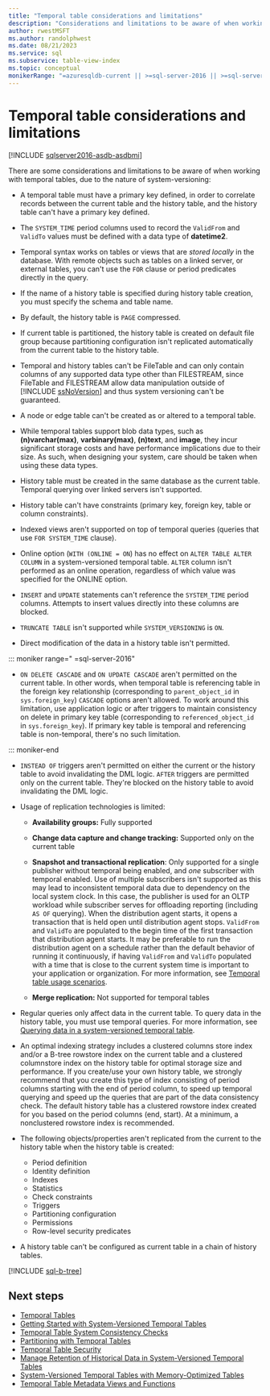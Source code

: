 ```yaml
---
title: "Temporal table considerations and limitations"
description: "Considerations and limitations to be aware of when working with temporal tables."
author: rwestMSFT
ms.author: randolphwest
ms.date: 08/21/2023
ms.service: sql
ms.subservice: table-view-index
ms.topic: conceptual
monikerRange: "=azuresqldb-current || >=sql-server-2016 || >=sql-server-linux-2017 || =azuresqldb-mi-current"
---
```

# Temporal table considerations and limitations

[!INCLUDE [sqlserver2016-asdb-asdbmi](../../includes/applies-to-version/sqlserver2016-asdb-asdbmi.md)]

There are some considerations and limitations to be aware of when working with temporal tables, due to the nature of system-versioning:

- A temporal table must have a primary key defined, in order to correlate records between the current table and the history table, and the history table can't have a primary key defined.

- The `SYSTEM_TIME` period columns used to record the `ValidFrom` and `ValidTo` values must be defined with a data type of **datetime2**.

- Temporal syntax works on tables or views that are *stored locally* in the database. With remote objects such as tables on a linked server, or external tables, you can't use the `FOR` clause or period predicates directly in the query.

- If the name of a history table is specified during history table creation, you must specify the schema and table name.

- By default, the history table is `PAGE` compressed.

- If current table is partitioned, the history table is created on default file group because partitioning configuration isn't replicated automatically from the current table to the history table.

- Temporal and history tables can't be FileTable and can only contain columns of any supported data type other than FILESTREAM, since FileTable and FILESTREAM allow data manipulation outside of [!INCLUDE [ssNoVersion](../../includes/ssnoversion-md.md)] and thus system versioning can't be guaranteed.

- A node or edge table can't be created as or altered to a temporal table.

- While temporal tables support blob data types, such as **(n)varchar(max)**, **varbinary(max)**, **(n)text**, and **image**, they incur significant storage costs and have performance implications due to their size. As such, when designing your system, care should be taken when using these data types.

- History table must be created in the same database as the current table. Temporal querying over linked servers isn't supported.

- History table can't have constraints (primary key, foreign key, table or column constraints).

- Indexed views aren't supported on top of temporal queries (queries that use `FOR SYSTEM_TIME` clause).

- Online option (`WITH (ONLINE = ON`) has no effect on `ALTER TABLE ALTER COLUMN` in a system-versioned temporal table. `ALTER` column isn't performed as an online operation, regardless of which value was specified for the ONLINE option.

- `INSERT` and `UPDATE` statements can't reference the `SYSTEM_TIME` period columns. Attempts to insert values directly into these columns are blocked.

- `TRUNCATE TABLE` isn't supported while `SYSTEM_VERSIONING` is `ON`.

- Direct modification of the data in a history table isn't permitted.

::: moniker range=" =sql-server-2016"

- `ON DELETE CASCADE` and `ON UPDATE CASCADE` aren't permitted on the current table. In other words, when temporal table is referencing table in the foreign key relationship (corresponding to `parent_object_id` in `sys.foreign_key`) `CASCADE` options aren't allowed. To work around this limitation, use application logic or after triggers to maintain consistency on delete in primary key table (corresponding to `referenced_object_id` in `sys.foreign_key`). If primary key table is temporal and referencing table is non-temporal, there's no such limitation.

::: moniker-end

- `INSTEAD OF` triggers aren't permitted on either the current or the history table to avoid invalidating the DML logic. `AFTER` triggers are permitted only on the current table. They're blocked on the history table to avoid invalidating the DML logic.
- Usage of replication technologies is limited:

  - **Availability groups:** Fully supported

  - **Change data capture and change tracking:** Supported only on the current table

  - **Snapshot and transactional replication**: Only supported for a single publisher without temporal being enabled, and *one* subscriber with temporal enabled. Use of multiple subscribers isn't supported as this may lead to inconsistent temporal data due to dependency on the local system clock. In this case, the publisher is used for an OLTP workload while subscriber serves for offloading reporting (including `AS OF` querying). When the distribution agent starts, it opens a transaction that is held open until distribution agent stops. `ValidFrom` and `ValidTo` are populated to the begin time of the first transaction that distribution agent starts. It may be preferable to run the distribution agent on a schedule rather than the default behavior of running it continuously, if having `ValidFrom` and `ValidTo` populated with a time that is close to the current system time is important to your application or organization. For more information, see [Temporal table usage scenarios](temporal-table-usage-scenarios.md).

  - **Merge replication:** Not supported for temporal tables

- Regular queries only affect data in the current table. To query data in the history table, you must use temporal queries. For more information, see [Querying data in a system-versioned temporal table](querying-data-in-a-system-versioned-temporal-table.md).

- An optimal indexing strategy includes a clustered columns store index and/or a B-tree rowstore index on the current table and a clustered columnstore index on the history table for optimal storage size and performance. If you create/use your own history table, we strongly recommend that you create this type of index consisting of period columns starting with the end of period column, to speed up temporal querying and speed up the queries that are part of the data consistency check. The default history table has a clustered rowstore index created for you based on the period columns (end, start). At a minimum, a nonclustered rowstore index is recommended.

- The following objects/properties aren't replicated from the current to the history table when the history table is created:
  - Period definition
  - Identity definition
  - Indexes
  - Statistics
  - Check constraints
  - Triggers
  - Partitioning configuration
  - Permissions
  - Row-level security predicates

- A history table can't be configured as current table in a chain of history tables.

[!INCLUDE [sql-b-tree](../../includes/sql-b-tree.md)]

## Next steps

- [Temporal Tables](temporal-tables.md)
- [Getting Started with System-Versioned Temporal Tables](getting-started-with-system-versioned-temporal-tables.md)
- [Temporal Table System Consistency Checks](temporal-table-system-consistency-checks.md)
- [Partitioning with Temporal Tables](partitioning-with-temporal-tables.md)
- [Temporal Table Security](temporal-table-security.md)
- [Manage Retention of Historical Data in System-Versioned Temporal Tables](manage-retention-of-historical-data-in-system-versioned-temporal-tables.md)
- [System-Versioned Temporal Tables with Memory-Optimized Tables](system-versioned-temporal-tables-with-memory-optimized-tables.md)
- [Temporal Table Metadata Views and Functions](temporal-table-metadata-views-and-functions.md)
